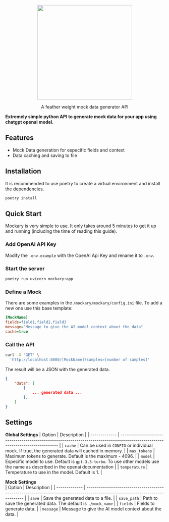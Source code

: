 <p align="center">
<img src="https://github.com/guilherme096/mockary/assets/69405307/6c66e2d5-6758-4d64-a003-ed76804ecdf2" height="300">
</p>
<p align="center">
A feather weight mock data generator API
</p>

**Extremely simple python API to generate mock data for your app using chatgpt openai model.**

## Features

- Mock Data generation for especific fields and context
- Data caching and saving to file

## Installation

It is recommended to use poetry to create a virtual environment and install the dependencies.

```bash
poetry install
```

## Quick Start

Mockary is very simple to use. It only takes around 5 minutes to get it up and running (including the time of reading this guide).

### Add OpenAI API Key

Modify the `.env.example` with the OpenAI Api Key and rename it to `.env`.

### Start the server

```bash
poetry run uvicorn mockary:app
```

### Define a Mock

There are some examples in the `/mockary/mockary/config.ini` file. To add a new one use this base template:

```ini
[MockName]
fields=field1,field2,field3
message="Message to give the AI model context about the data"
cache=true
```

### Call the API

```bash
curl -X 'GET' \
  'http://localhost:8000/[MockName]?samples=[number of samples]'
```

The result will be a JSON with the generated data.

```json
{
    "data": [
        {
            ... generated data ...
        },
    ]
}
```

## Settings

**Global Settings**
| Option | Description |
| ------------- | ----------------------------------------------------------------------------------------------------------------------------- |
| `cache` | Can be used in `CONFIG` or individual mock. If true, the generated data will cached in memory. |
| `max_tokens` | Maximum tokens to generate. Default is the maximum - 4096. |
| `model` | Especific model to use. Default is `gpt-3.5-turbo`. To use other models use the name as described in the openai documentation |
| `temperature` | Temperature to use in the model. Default is 1. |

**Mock Settings**  
| Option | Description |
| ------------- | ----------------------------------------------------------------------------------------------------------------------------- |
| `save` | Save the generated data to a file. |
| `save_path` | Path to save the generated data. The default is `./mock_name` |
| `fields` | Fields to generate data. |
| `message` | Message to give the AI model context about the data. |
